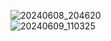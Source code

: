 ![20240608_204620](https://github.com/Pahasara/dotFiles/assets/46932317/a8395811-0d79-4d17-bd47-a3b25f6dc469)
<br>
![20240609_110325](https://github.com/Pahasara/dotFiles/assets/46932317/a418df87-f7c1-4133-954d-12b416140648)
